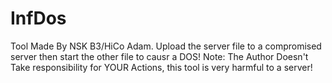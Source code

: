 # InfDos
Tool Made By NSK B3/HiCo Adam. Upload the server file to a compromised server then start the other file to causr a DOS! Note: The Author Doesn't Take responsibility for YOUR Actions, this tool is very harmful to a server! 
